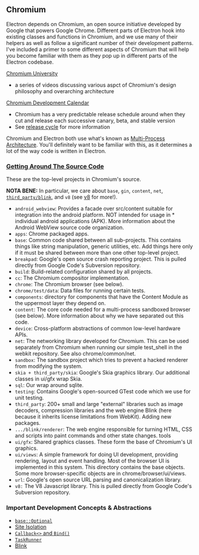 ## Chromium

Electron depends on Chromium, an open source initiative developed by Google that powers Google Chrome. Different parts of Electron hook into existing classes and functions in Chromium, and we use many of their helpers as well as follow a significant number of their development patterns. I've included a primer to some different aspects of Chromium that will help you become familiar with them as they pop up in different parts of the Electron codebase.

[Chromium University](https://www.chromium.org/developers/tech-talk-videos)
   * a series of videos discussing various aspct of Chromium's design philosophy and overarching architecture

[Chromium Development Calendar](https://chromiumdash.appspot.com/schedule)
   * Chromium has a very predictable release schedule around when they cut and release each successive canary, beta, and stable version
   * See [release cycle](https://chromium.googlesource.com/chromium/src/+/master/docs/process/release_cycle.md) for more information

Chromium and Electron both use what's known as [Multi-Process Architecture](https://www.chromium.org/developers/design-documents/multi-process-architecture). You'll definitely want to be familiar with this, as it determines a lot of the way code is written in Electron.

### [Getting Around The Source Code](https://www.chromium.org/developers/how-tos/getting-around-the-chrome-source-code)

These are the top-level projects in Chromium's source.

**NOTA BENE:** In particular, we care about `base`, `gin`, `content`, `net`, [`third_party/blink`](blink.md), and `v8` (see [v8](v8.md) for more!).

* `android_webview`: Provides a facade over src/content suitable for integration into the android platform. NOT intended for usage in * individual android applications (APK). More information about the Android WebView source code organization.
* `apps`: Chrome packaged apps.
* `base`: Common code shared between all sub-projects. This contains things like string manipulation, generic utilities, etc. Add things here only if it must be shared between more than one other top-level project.
* `breakpad`: Google's open source crash reporting project. This is pulled directly from Google Code's Subversion repository.
* `build`: Build-related configuration shared by all projects.
* `cc`: The Chromium compositor implementation.
* `chrome`: The Chromium browser (see below).
* `chrome/test/data`: Data files for running certain tests.
* `components`:  directory for components that have the Content Module as the uppermost layer they depend on.
* `content`: The core code needed for a multi-process sandboxed browser (see below). More information about why we have separated out this code.
* `device`: Cross-platform abstractions of common low-level hardware APIs.
* `net`: The networking library developed for Chromium. This can be used separately from Chromium when running our simple test_shell in the webkit repository. See also chrome/common/net.
* `sandbox`: The sandbox project which tries to prevent a hacked renderer from modifying the system.
* `skia + third_party/skia`: Google's Skia graphics library. Our additional classes in ui/gfx wrap Skia.
* `sql`: Our wrap around sqlite.
* `testing`: Contains Google's open-sourced GTest code which we use for unit testing.
* `third_party`: 200+ small and large "external" libraries such as image decoders, compression libraries and the web engine Blink (here because it inherits license limitations from WebKit). Adding new packages.
* `.../blink/renderer`: The web engine responsible for turning HTML, CSS and scripts into paint commands and other state changes.
tools
* `ui/gfx`: Shared graphics classes. These form the base of Chromium's UI graphics.
* `ui/views`: A simple framework for doing UI development, providing rendering, layout and event handling. Most of the browser UI is implemented in this system. This directory contains the base objects. Some more browser-specific objects are in chrome/browser/ui/views.
* `url`: Google's open source URL parsing and canonicalization library.
* `v8:` The V8 Javascript library. This is pulled directly from Google Code's Subversion repository.

### Important Development Concepts & Abstractions

* [`base::Optional`](https://chromium.googlesource.com/chromium/src/+/HEAD/docs/optional.md)
* [Site Isolation](https://www.chromium.org/developers/design-documents/site-isolation)
* [`Callback<>` and `Bind()`](callback-and-bind.md)
* [`TaskRunner`](taskrunner.md)
* [Blink](blink.md)
